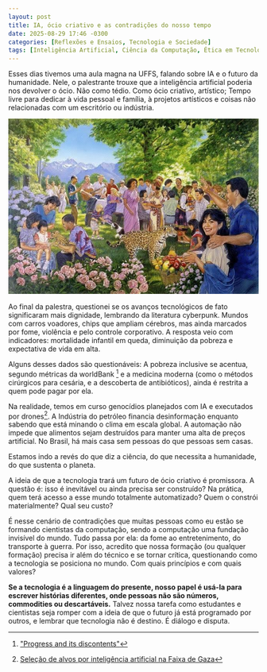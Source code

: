 ```yaml
---
layout: post
title: IA, ócio criativo e as contradições do nosso tempo
date: 2025-08-29 17:46 -0300
categories: [Reflexões e Ensaios, Tecnologia e Sociedade]
tags: [Inteligência Artificial, Ciência da Computação, Ética em Tecnologia, Cyberpunk, Responsabilidade Social, Sustentabilidade]
---
```


Esses dias tivemos uma aula magna na UFFS, falando sobre IA e o futuro da humanidade. Nele, o palestrante trouxe que a inteligência artificial poderia nos devolver o ócio. Não como tédio. Como ócio criativo, artístico; Tempo livre para dedicar à vida pessoal e família, à projetos artísticos e coisas não relacionadas com um escritório ou indústria.

![Desktop View](/assets/img/perfect-world.jpg)

Ao final da palestra, questionei se os avanços tecnológicos de fato significaram mais dignidade, lembrando da literatura cyberpunk. Mundos com carros voadores, chips que ampliam cérebros, mas ainda marcados por fome, violência e pelo controle corporativo. A resposta veio com indicadores: mortalidade infantil em queda, diminuição da pobreza e expectativa de vida em alta.

Alguns desses dados são questionáveis: A pobreza inclusive se acentua, segundo métricas da worldBank [^pooverty-evaluation] e a medicina moderna (como o métodos cirúrgicos para cesária, e a descoberta de antibióticos), ainda é restrita a quem pode pagar por ela.

Na realidade, temos em curso genocídios planejados com IA e executados por drones[^gaza-IA]. A Indústria do petróleo financia desinformação enquanto sabendo que está minando o clima em escala global. A automação não impede que alimentos sejam destruídos para manter uma alta de preços artificial. No Brasil, há mais casa sem pessoas do que pessoas sem casas.

Estamos indo a revés do que diz a ciência, do que necessita a humanidade, do que sustenta o planeta.

A ideia de que a tecnologia trará um futuro de ócio criativo é promissora. A questão é: isso é inevitável ou ainda precisa ser construído? Na prática, quem terá acesso a esse mundo totalmente automatizado? Quem o constrói materialmente? Qual seu custo?

É nesse cenário de contradições que muitas pessoas como eu estão se formando cientistas da computação, sendo a computação uma fundação invisível do mundo. Tudo passa por ela: da fome ao entretenimento, do transporte à guerra. Por isso, acredito que nossa formação (ou qualquer formação) precisa ir além do técnico e se tornar crítica, questionando como a tecnologia se posiciona no mundo. Com quais princípios e com quais valores?

**Se a tecnologia é a linguagem do presente, nosso papel é usá-la para escrever histórias diferentes, onde pessoas não são números, commodities ou descartáveis.** Talvez nossa tarefa como estudantes e cientistas seja romper com a ideia de que o futuro já está programado por outros, e lembrar que tecnologia não é destino. É diálogo e disputa.

[^pooverty-evaluation]: ["Progress and its discontents"](https://newint.org/features/2019/07/01/long-read-progress-and-its-discontents#behind-the-numbers)
[^gaza-IA]: [Seleção de alvos por inteligência artificial na Faixa de Gaza](https://en.wikipedia.org/wiki/AI-assisted_targeting_in_the_Gaza_Strip)
